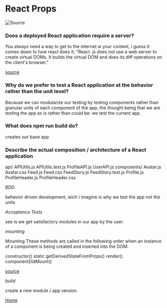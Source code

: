 
# React Props

![Source](https://scriptverse.academy/img/tutorials/reactjs-components-props.png)

### Does a deployed React application require a server?

You always need a way to get to the internet w your content, i guess it comes down to how react does it; "React. js does not use a web server to create virtual DOMs. It builds the virtual DOM and does its diff operations on the client's browser."

[source](https://stackoverflow.com/questions/26696204/does-react-js-require-server-side)

### Why do we prefer to test a React application at the behavior rather than the unit level?

Because we can modularize our testing by testing components rather than granular units of each component of the app; the thought being that we are testing the app as is rather than could be: we test the current app.

### What does npm run build do?

creates our base app

### Describe the actual composition / architecture of a React application

api/
  APIUtils.js
  APIUtils.test.js
  ProfileAPI.js
  UserAPI.js
components/
  Avatar.js
  Avatar.css
  Feed.js
  Feed.css
  FeedStory.js
  FeedStory.test.js
  Profile.js
  ProfileHeader.js
  ProfileHeader.css

*BDD*

behavior driven development, wich i imagine is why we test the app not the units

*Acceptance Tests*

see is we get satisfactory modules in our app by the user.

*mounting*

Mounting
These methods are called in the following order when an instance of a component is being created and inserted into the DOM:

constructor()
static getDerivedStateFromProps()
render()
componentDidMount()

[source](https://reactjs.org/docs/react-component.html)

*build*

create a new module / app version.

[Home](https://401repo.github.io/401RN/README)